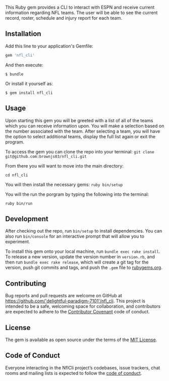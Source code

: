 This Ruby gem provides a CLI to interact with ESPN and receive current information regarding NFL teams. The user will be able to see the current record, roster, schedule and injury report for each team. 

## Installation

Add this line to your application's Gemfile:

```ruby
gem 'nfl_cli'
```

And then execute:

    $ bundle

Or install it yourself as:

    $ gem install nfl_cli

## Usage

Upon starting this gem you will be greeted with a list of all of the teams which you can receive information upon. You will make a selection based on the number associated with the team. After selecting a team, you will have the option to select additional teams, display the full list again or exit the program. 

To access the gem you can clone the repo into your terminal:
  ```git clone git@github.com:brownjs03/nfl_cli.git```
  
From there you will want to move into the main directory:

  ```cd nfl_cli``` 
  
You will then install the necessary gems:
  ```ruby bin/setup``` 
  
You will the run the porgram by typing the following into the terminal: 

  ```ruby bin/run```

## Development

After checking out the repo, run `bin/setup` to install dependencies. You can also run `bin/console` for an interactive prompt that will allow you to experiment.

To install this gem onto your local machine, run `bundle exec rake install`. To release a new version, update the version number in `version.rb`, and then run `bundle exec rake release`, which will create a git tag for the version, push git commits and tags, and push the `.gem` file to [rubygems.org](https://rubygems.org).

## Contributing

Bug reports and pull requests are welcome on GitHub at https://github.com/'delightful-paradigm-7101'/nfl_cli. This project is intended to be a safe, welcoming space for collaboration, and contributors are expected to adhere to the [Contributor Covenant](http://contributor-covenant.org) code of conduct.

## License

The gem is available as open source under the terms of the [MIT License](https://opensource.org/licenses/MIT).

## Code of Conduct

Everyone interacting in the NflCli project’s codebases, issue trackers, chat rooms and mailing lists is expected to follow the [code of conduct](https://github.com/'delightful-paradigm-7101'/nfl_cli/blob/master/CODE_OF_CONDUCT.md).
